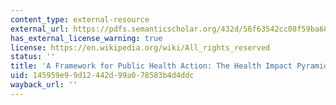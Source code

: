 ```yaml
---
content_type: external-resource
external_url: https://pdfs.semanticscholar.org/432d/56f63542cc08f59ba68d823536776b6e2e6f.pdf?_ga=2.152179708.475975581.1565631504-672817412.1563980296
has_external_license_warning: true
license: https://en.wikipedia.org/wiki/All_rights_reserved
status: ''
title: 'A Framework for Public Health Action: The Health Impact Pyramid'
uid: 145959e9-9d12-442d-99a0-78583b4d4ddc
wayback_url: ''
---
```

